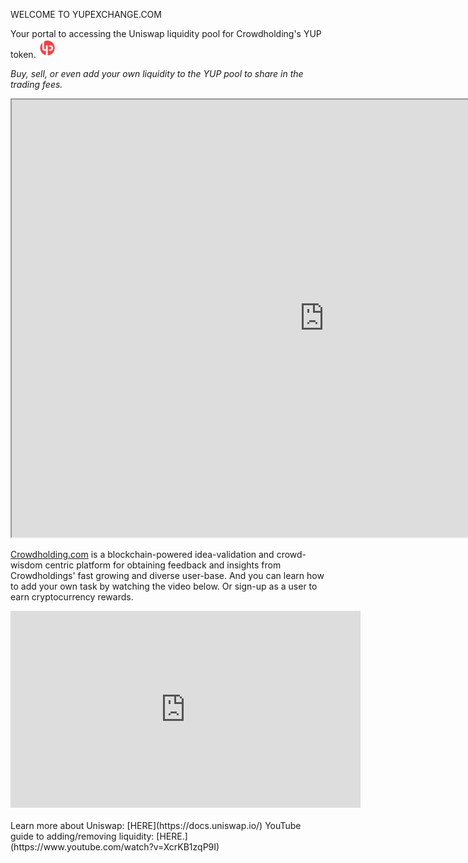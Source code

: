 <link rel="stylesheet" type="text/css" href="gistfile1.css">

WELCOME TO YUPEXCHANGE.COM 

Your portal to accessing the Uniswap liquidity pool for Crowdholding's YUP token.  <img src="little yup.jpg" alt="yup" width="30" height="30">

<i>Buy, sell, or even add your own liquidity to the YUP pool to share in the trading fees.</i>

<iframe src="https://uniswap.exchange/swap/0xd9a12cde03a86e800496469858de8581d3a5353d" width="1000" height="700"></iframe>
  
[Crowdholding.com](https://www.crowdholding.com) is a blockchain-powered idea-validation and crowd-wisdom centric platform for obtaining feedback and insights from Crowdholdings' fast growing and diverse user-base.   And you can learn how to add your own task by watching the video below.  Or sign-up as a user to earn cryptocurrency rewards.

<div class="video-container">
<iframe width="560" height="315" src="https://www.youtube.com/embed/jMsWxd6XTWE" frameborder="0" allow="accelerometer; autoplay; encrypted-media; gyroscope; picture-in-picture" allowfullscreen></iframe>
</div>

<br/>
Learn more about Uniswap: [HERE](https://docs.uniswap.io/)  YouTube guide to adding/removing liquidity: [HERE.](https://www.youtube.com/watch?v=XcrKB1zqP9I)

